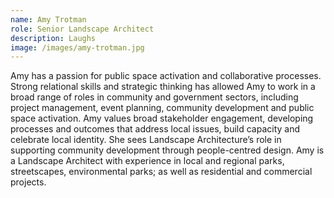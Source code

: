```yaml
---
name: Amy Trotman
role: Senior Landscape Architect
description: Laughs
image: /images/amy-trotman.jpg
---
```

Amy has a passion for public space activation and collaborative processes. Strong relational skills and strategic thinking has allowed Amy to work in a broad range of roles in community and government sectors, including project management, event planning, community development and public space activation. Amy values broad stakeholder engagement, developing processes and outcomes that address local issues, build capacity and celebrate local identity. She sees Landscape Architecture’s role in supporting community development through people-centred design.
Amy is a Landscape Architect with experience in local and regional parks, streetscapes, environmental parks; as well as residential and commercial projects.